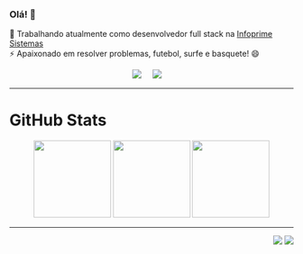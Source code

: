 ### Olá! 👋

<!--
**davisvictorns/davisvictorns** is a ✨ _special_ ✨ repository because its `README.md` (this file) appears on your GitHub profile.

Here are some ideas to get you started:

- 🔭 I’m currently working on ...
- 🌱 I’m currently learning ...
- 👯 I’m looking to collaborate on ...
- 🤔 I’m looking for help with ...
- 💬 Ask me about ...
- 📫 How to reach me: ...
- 😄 Pronouns: ...
- ⚡ Fun fact: ...
-->

🔭 Trabalhando atualmente como desenvolvedor full stack na [Infoprime Sistemas](https://infoprimesistemas.com/) \
⚡ Apaixonado em resolver problemas, futebol, surfe e basquete! 😄

<p align="center">
  <a href="mailto:davisvnascimento@gmail.com?subject=Olá%Davis%20Nascimento"><img src="https://img.shields.io/badge/gmail-000?&style=for-the-badge&logo=gmail&logoColor=0E76A8" /></a>&nbsp;&nbsp;&nbsp;&nbsp;
  <a href="https://www.linkedin.com/in/davis-victor/"><img src="https://img.shields.io/badge/LinkedIn-000?style=for-the-badge&logo=linkedin&logoColor=0E76A8" /></a>&nbsp;&nbsp;&nbsp;&nbsp;
</p>

<hr/>

# GitHub Stats

<p align="center">
    <img height="137px" src="https://github-readme-streak-stats.herokuapp.com/?user=davisvictorns&hide_border=true&theme=nightowl" />
    <img height="137px" src="https://github-readme-stats.vercel.app/api/top-langs/?username=davisvictorns&hide=html&hide_title=true&hide_border=true&layout=compact&langs_count=8&theme=nightowl" />
    <img height="137px" src="https://github-readme-stats.vercel.app/api?username=davisvictorns&hide_title=true&hide_border=true&show_icons=true&include_all_commits=true&count_private=true&line_height=21&theme=nightowl" /> 
</p>

<hr/>

<p align="right">
<img src="https://komarev.com/ghpvc/?username=davisvictorns&style=plastic&label=Views"><img>
<img src="https://badges.pufler.dev/visits/davisvictorns/davisvictorns?color=black&logo=github" />
</p>
